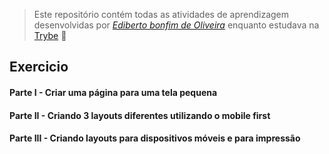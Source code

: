 > Este repositório contém todas as atividades de aprendizagem desenvolvidas por _[Ediberto bonfim de Oliveira](https://www.linkedin.com/in/ediberto-b-oliveira-872926178/)_ enquanto estudava na [Trybe](https://www.betrybe.com/) :rocket:

## Exercicio

#### Parte I - Criar uma página para uma tela pequena

#### Parte II - Criando 3 layouts diferentes utilizando o mobile first

#### Parte III - Criando layouts para dispositivos móveis e para impressão
